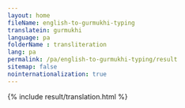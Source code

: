```yaml
--- 
layout: home 
fileName: english-to-gurmukhi-typing
translatein: gurmukhi
language: pa
folderName : transliteration
lang: pa
permalink: /pa/english-to-gurmukhi-typing/result
sitemap: false
nointernationalization: true
---
```

{% include result/translation.html %}

<script src="/js/result/translator.js" data-foldername="{{page.folderName}}" data-lang="{{page.lang}}"></script>
